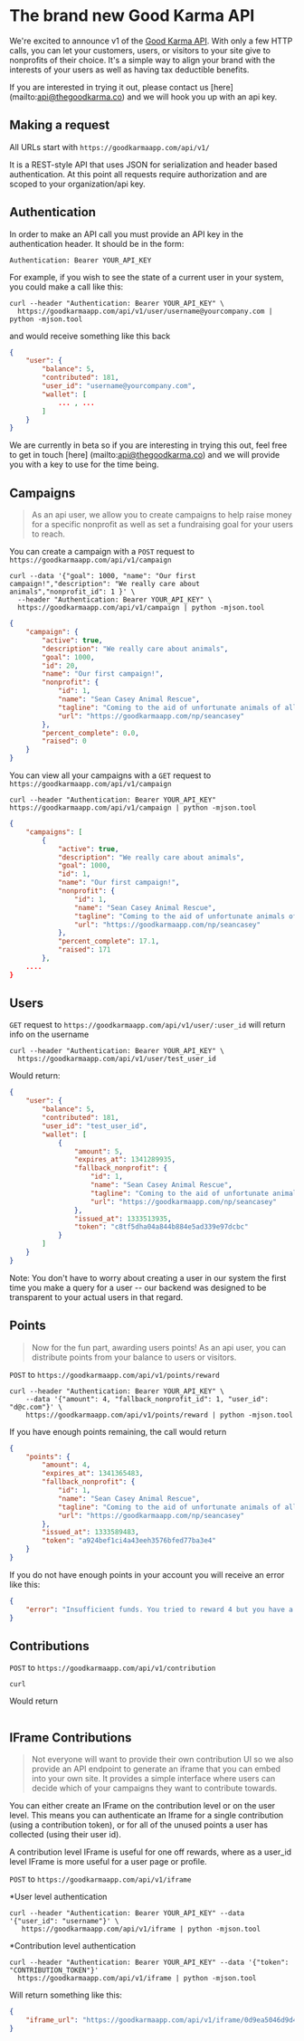 The brand new Good Karma API
=============================

We're excited to announce v1 of the [Good Karma API](http://goodkarmaapp.com). With only a few HTTP calls, you can let your customers, users, or visitors to your site give to nonprofits of their choice. It's a simple way to align your brand with the interests of your users as well as having tax deductible benefits.

If you are interested in trying it out, please contact us [here] (mailto:api@thegoodkarma.co) and we will hook you up with an api key.

Making a request
-----------------

All URLs start with `https://goodkarmaapp.com/api/v1/`

It is a REST-style API that uses JSON for serialization and header based authentication. At this point all requests require authorization and are scoped to your organization/api key.

Authentication
---------------

In order to make an API call you must provide an API key in the authentication header. It should be in the form:

`Authentication: Bearer YOUR_API_KEY`

For example, if you wish to see the state of a current user in your system, you could make a call like this:

```shell
curl --header "Authentication: Bearer YOUR_API_KEY" \
  https://goodkarmaapp.com/api/v1/user/username@yourcompany.com | python -mjson.tool
```

and would receive something like this back

```json
{
    "user": {
        "balance": 5, 
        "contributed": 181, 
        "user_id": "username@yourcompany.com", 
        "wallet": [
            ... , ...
        ]
    } 
}
```

We are currently in beta so if you are interesting in trying this out, feel free to get in touch [here] (mailto:api@thegoodkarma.co) and we will provide you with a key to use for the time being.

Campaigns
---------

>As an api user, we allow you to create campaigns to help raise money for a specific nonprofit as well as set a fundraising goal for your users to reach.

You can create a campaign with a `POST` request to `https://goodkarmaapp.com/api/v1/campaign`

```shell
curl --data '{"goal": 1000, "name": "Our first campaign!","description": "We really care about animals","nonprofit_id": 1 }' \
  --header "Authentication: Bearer YOUR_API_KEY" \
  https://goodkarmaapp.com/api/v1/campaign | python -mjson.tool
```

```json
{
    "campaign": {
        "active": true, 
        "description": "We really care about animals", 
        "goal": 1000, 
        "id": 20, 
        "name": "Our first campaign!", 
        "nonprofit": {
            "id": 1, 
            "name": "Sean Casey Animal Rescue", 
            "tagline": "Coming to the aid of unfortunate animals of all kinds", 
            "url": "https://goodkarmaapp.com/np/seancasey"
        }, 
        "percent_complete": 0.0, 
        "raised": 0
    }
}
```
You can view all your campaigns with a `GET` request to `https://goodkarmaapp.com/api/v1/campaign`

```shell
curl --header "Authentication: Bearer YOUR_API_KEY" https://goodkarmaapp.com/api/v1/campaign | python -mjson.tool
```

```json
{
    "campaigns": [
        {
            "active": true, 
            "description": "We really care about animals", 
            "goal": 1000, 
            "id": 1, 
            "name": "Our first campaign!", 
            "nonprofit": {
                "id": 1, 
                "name": "Sean Casey Animal Rescue", 
                "tagline": "Coming to the aid of unfortunate animals of all kinds", 
                "url": "https://goodkarmaapp.com/np/seancasey"
            }, 
            "percent_complete": 17.1, 
            "raised": 171
        }, 
	....
}
```

Users
-----

`GET` request to `https://goodkarmaapp.com/api/v1/user/:user_id` will return info on the username

```shell
curl --header "Authentication: Bearer YOUR_API_KEY" \
  https://goodkarmaapp.com/api/v1/user/test_user_id
```

Would return:

```json
{
    "user": {
        "balance": 5, 
        "contributed": 181,
        "user_id": "test_user_id", 
        "wallet": [
            {
                "amount": 5, 
                "expires_at": 1341289935, 
                "fallback_nonprofit": {
                    "id": 1, 
                    "name": "Sean Casey Animal Rescue", 
                    "tagline": "Coming to the aid of unfortunate animals of all kinds", 
                    "url": "https://goodkarmaapp.com/np/seancasey"
                }, 
                "issued_at": 1333513935, 
                "token": "c8tf5dha04a844b884e5ad339e97dcbc"
            }
        ]
    }
}
```

Note: You don't have to worry about creating a user in our system the first time you make a query for a user -- our backend was designed to be transparent to your actual users in that regard.

Points
------

>Now for the fun part, awarding users points! As an api user, you can distribute points from your balance to users or visitors.

`POST` to `https://goodkarmaapp.com/api/v1/points/reward`

```shell
curl --header "Authentication: Bearer YOUR_API_KEY" \
    --data '{"amount": 4, "fallback_nonprofit_id": 1, "user_id": "d@c.com"}' \
    https://goodkarmaapp.com/api/v1/points/reward | python -mjson.tool
```

If you have enough points remaining, the call would return 

```json
{
    "points": {
        "amount": 4, 
        "expires_at": 1341365483, 
        "fallback_nonprofit": {
            "id": 1, 
            "name": "Sean Casey Animal Rescue", 
            "tagline": "Coming to the aid of unfortunate animals of all kinds", 
            "url": "https://goodkarmaapp.com/np/seancasey"
        }, 
        "issued_at": 1333589483, 
        "token": "a924bef1ci4a43eeh3576bfed77ba3e4"
    }
}
```


If you do not have enough points in your account you will receive an error like this:

```json
{
    "error": "Insufficient funds. You tried to reward 4 but you have a balance of 0"
}
```

Contributions
-------------

`POST` to `https://goodkarmaapp.com/api/v1/contribution`

```shell
curl
```

Would return

```json
```

IFrame Contributions
---------------------

>Not everyone will want to provide their own contribution UI so we also provide an API endpoint to generate an iframe that you can embed into your own site. It provides a simple interface where users can decide which of your campaigns they want to contribute towards.

You can either create an IFrame on the contribution level or on the user level. This means you can authenticate an Iframe for a single contribution (using a contribution token), or for all of the unused points a user has collected (using their user id).

A contribution level IFrame is useful for one off rewards, where as a user_id level IFrame is more useful for a user page or profile.

`POST` to `https://goodkarmaapp.com/api/v1/iframe`

*User level authentication

```shell
curl --header "Authentication: Bearer YOUR_API_KEY" --data '{"user_id": "username"}' \
   https://goodkarmaapp.com/api/v1/iframe | python -mjson.tool
```
*Contribution level authentication

```shell
curl --header "Authentication: Bearer YOUR_API_KEY" --data '{"token": "CONTRIBUTION_TOKEN"}'
  https://goodkarmaapp.com/api/v1/iframe | python -mjson.tool
```

Will return something like this:

```json
{
    "iframe_url": "https://goodkarmaapp.com/api/v1/iframe/0d9ea5046d9d4019b58a12835d682642"
}
```


